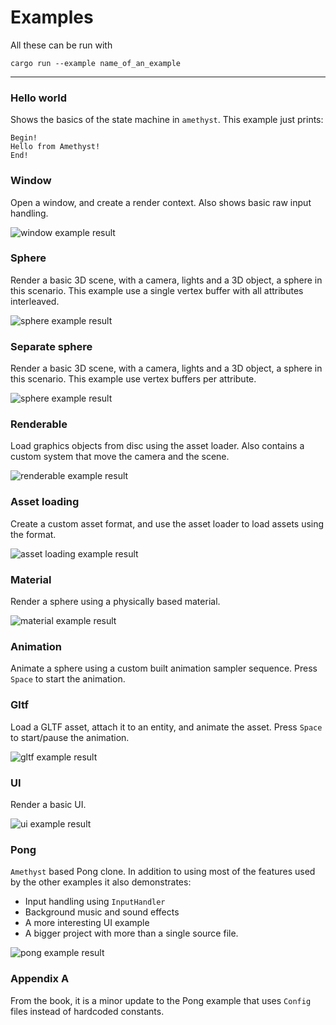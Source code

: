 # Examples
All these can be run with
```
cargo run --example name_of_an_example
```

---
### Hello world
Shows the basics of the state machine in `amethyst`.
This example just prints:
```
Begin!
Hello from Amethyst!
End!
```


### Window
Open a window, and create a render context. Also shows basic raw input handling.

![window example result](assets/img/window.png)


### Sphere
Render a basic 3D scene, with a camera, lights and a 3D object, a sphere in this scenario.
This example use a single vertex buffer with all attributes interleaved.

![sphere example result](assets/img/sphere.png)


### Separate sphere
Render a basic 3D scene, with a camera, lights and a 3D object, a sphere in this scenario.
This example use vertex buffers per attribute.

![sphere example result](assets/img/sphere.png)


### Renderable
Load graphics objects from disc using the asset loader.
Also contains a custom system that move the camera and the scene.

![renderable example result](assets/img/renderable.png)


### Asset loading
Create a custom asset format, and use the asset loader to load assets using the format.

![asset loading example result](assets/img/asset_loading.png)


### Material
Render a sphere using a physically based material.

![material example result](assets/img/material.png)


### Animation
Animate a sphere using a custom built animation sampler sequence. Press `Space` to start the animation.


### Gltf
Load a GLTF asset, attach it to an entity, and animate the asset. Press `Space` to start/pause the animation.

![gltf example result](assets/img/gltf.png)


### UI
Render a basic UI.

![ui example result](assets/img/ui.png)


### Pong
`Amethyst` based Pong clone. In addition to using most of the features used by the other examples it also demonstrates:

* Input handling using `InputHandler`
* Background music and sound effects
* A more interesting UI example
* A bigger project with more than a single source file.

![pong example result](assets/img/pong.png)


### Appendix A
From the book, it is a minor update to the Pong example that uses `Config` files instead of hardcoded constants.
